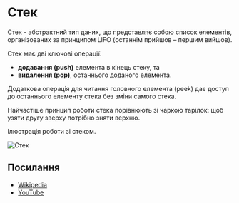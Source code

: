 # Стек

Стек - абстрактний тип даних, що представляє собою
список елементів, організованих за принципом LIFO (останнім прийшов – першим вийшов).

Стек має дві ключові операції:
* **додавання (push)** елемента в кінець стеку, та
* **видалення (pop)**, останнього доданого елемента.

Додаткова операція для читання головного елемента (peek) дає доступ
до останнього елементу стека без зміни самого стека.

Найчастіше принцип роботи стека порівнюють зі чаркою тарілок: щоб узяти другу
зверху потрібно зняти верхню.

Ілюстрація роботи зі стеком.

![Стек](./images/stack.jpeg)

## Посилання

- [Wikipedia](https://uk.wikipedia.org/wiki/%D0%A1%D1%82%D0%B5%D0%BA)
- [YouTube](https://www.youtube.com/watch?v=4jh1e1YCbYc)
